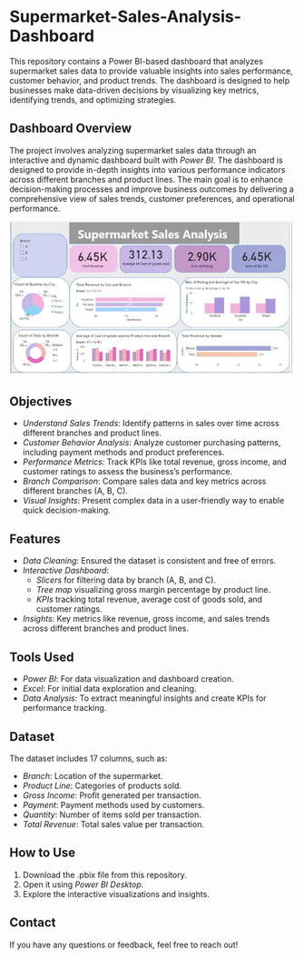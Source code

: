 # Supermarket-Sales-Analysis-Dashboard
This repository contains a Power BI-based dashboard that analyzes supermarket sales data to provide valuable insights into sales performance, customer behavior, and product trends. The dashboard is designed to help businesses make data-driven decisions by visualizing key metrics, identifying trends, and optimizing strategies.

## Dashboard Overview

The project involves analyzing supermarket sales data through an interactive and dynamic dashboard built with *Power BI*. The dashboard is designed to provide in-depth insights into various performance indicators across different branches and product lines. The main goal is to enhance decision-making processes and improve business outcomes by delivering a comprehensive view of sales trends, customer preferences, and operational performance.

![Supermarket Sales Dashboard](https://github.com/lobnamohamed22/Supermarket-Sales-Analysis-Dashboard/raw/main/WhatsApp%20Image%202024-11-26%20at%209.57.38%20PM.jpeg)

## Objectives

- *Understand Sales Trends*: Identify patterns in sales over time across different branches and product lines.
- *Customer Behavior Analysis*: Analyze customer purchasing patterns, including payment methods and product preferences.
- *Performance Metrics*: Track KPIs like total revenue, gross income, and customer ratings to assess the business’s performance.
- *Branch Comparison*: Compare sales data and key metrics across different branches (A, B, C).
- *Visual Insights*: Present complex data in a user-friendly way to enable quick decision-making.

## Features

- *Data Cleaning*: Ensured the dataset is consistent and free of errors.
- *Interactive Dashboard*:
  - *Slicers* for filtering data by branch (A, B, and C).
  - *Tree map* visualizing gross margin percentage by product line.
  - *KPIs* tracking total revenue, average cost of goods sold, and customer ratings.
- *Insights*: Key metrics like revenue, gross income, and sales trends across different branches and product lines.

## Tools Used

- *Power BI*: For data visualization and dashboard creation.
- *Excel*: For initial data exploration and cleaning.
- *Data Analysis*: To extract meaningful insights and create KPIs for performance tracking.

## Dataset

The dataset includes 17 columns, such as:

- *Branch*: Location of the supermarket.
- *Product Line*: Categories of products sold.
- *Gross Income*: Profit generated per transaction.
- *Payment*: Payment methods used by customers.
- *Quantity*: Number of items sold per transaction.
- *Total Revenue*: Total sales value per transaction.

## How to Use

1. Download the .pbix file from this repository.
2. Open it using *Power BI Desktop*.
3. Explore the interactive visualizations and insights.
## Contact 
If you have any questions or feedback, feel free to reach out!
